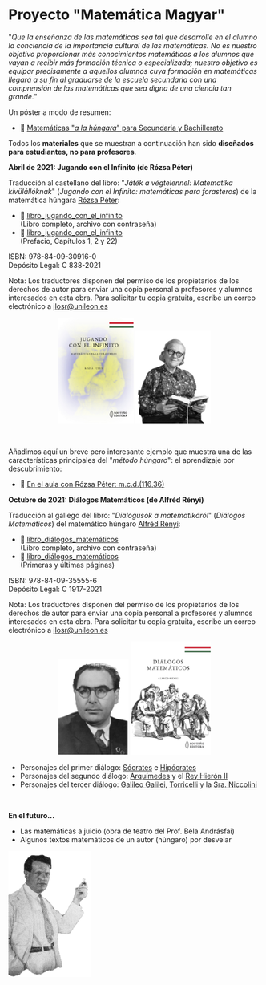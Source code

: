 # Proyecto "Matemática Magyar"<br/>

"_Que la enseñanza de las matemáticas sea tal que desarrolle en el alumno la conciencia de la importancia cultural de las matemáticas. No es nuestro objetivo proporcionar más conocimientos matemáticos a los alumnos que vayan a recibir más formación técnica o especializada; nuestro objetivo es equipar precisamente a aquellos alumnos cuya formación en matemáticas llegará a su fin al graduarse de la escuela secundaria con una comprensión de las matemáticas que sea digna de una ciencia tan grande._"

Un póster a modo de resumen:
-  📎 [Matemáticas "_a la húngara_" para Secundaria y Bachillerato](poster_jornada_innovacion_docente.pdf)<br/>

Todos los **materiales** que se muestran a continuación han sido **diseñados para estudiantes, no para profesores**.

**Abril de 2021: Jugando con el Infinito (de Rózsa Péter)**

Traducción al castellano del libro: "_Játék a végtelennel: Matematika kívülállóknak_" (_Jugando con el Infinito: matemáticas para forasteros_) de la matemática húngara [Rózsa Péter](https://es.wikipedia.org/wiki/R%C3%B3zsa_P%C3%A9ter):

- 📓 [libro_jugando_con_el_infinito](xogando_co_infinito_protected.pdf)<br/>(Libro completo, archivo con contraseña)
- 📎 [libro_jugando_con_el_infinito](xogando_co_infinito_mostra.pdf)<br/>(Prefacio, Capítulos 1, 2 y 22)

ISBN: 978-84-09-30916-0<br>
Depósito Legal: C 838-2021

Nota: Los traductores disponen del permiso de los propietarios de los derechos de autor para enviar una copia personal a profesores y alumnos interesados en esta obra. Para solicitar tu copia gratuita, escribe un correo electrónico a jlosr@unileon.es
<p align="center">
 <img src="xogando_co_infinito_portada.jpg" width="150"  class="center"> <img src="rozsa_peter_2.png" width="150"  class="center">
</p><br/>

Añadimos aquí un breve pero interesante ejemplo que muestra una de las características principales del "_método húngaro_": el aprendizaje por descubrimiento:
- 📎 [En el aula con Rózsa Péter: m.c.d.(116,36)](mcd_116_36.pdf)<br/>

**Octubre de 2021: Diálogos Matemáticos (de Alfréd Rényi)**


Traducción al gallego del libro: "_Dialógusok a matematikáról_" (_Diálogos Matemáticos_) del matemático húngaro [Alfréd Rényi](https://es.wikipedia.org/wiki/Alfr%C3%A9d_R%C3%A9nyi):

- 📓 [libro_diálogos_matemáticos](dialogos_matematicos_protected.pdf)<br/>(Libro completo, archivo con contraseña)
- 📎 [libro_diálogos_matemáticos](mcd.pdf)<br/>(Primeras y últimas páginas)

ISBN: 978-84-09-35555-6<br>
Depósito Legal: C 1917-2021

Nota: Los traductores disponen del permiso de los propietarios de los derechos de autor para enviar una copia personal a profesores y alumnos interesados en esta obra. Para solicitar tu copia gratuita, escribe un correo electrónico a jlosr@unileon.es
<p align="center">
 <img src="alfred_renyi.png" width="140"  class="center"> <img src="dialogos_matematicos_portada.jpg" width="160"  class="center">
</p>

- Personajes del primer diálogo: [Sócrates](https://es.wikipedia.org/wiki/S%C3%B3crates) e [Hipócrates](https://es.wikipedia.org/wiki/Hip%C3%B3crates_de_Qu%C3%ADos)<br>
- Personajes del segundo diálogo: [Arquímedes](https://es.wikipedia.org/wiki/Arqu%C3%ADmedes) y el [Rey Hierón II](https://es.wikipedia.org/wiki/Hier%C3%B3n_II)<br>
- Personajes del tercer diálogo: [Galileo Galilei](https://es.wikipedia.org/wiki/Galileo_Galilei), [Torricelli](https://es.wikipedia.org/wiki/Evangelista_Torricelli) y la [Sra. Niccolini](https://brunelleschi.imss.fi.it/itineraries/biography/FrancescoNiccolini.html)
<br/>

**En el futuro...**

- Las matemáticas a juicio (obra de teatro del Prof. Béla Andrásfai)<br>
- Algunos textos matemáticos de un autor (húngaro) por desvelar<br>

<p align="left">
 <img src="autor_hungaro.png" width="165"  class="left">
</p>

